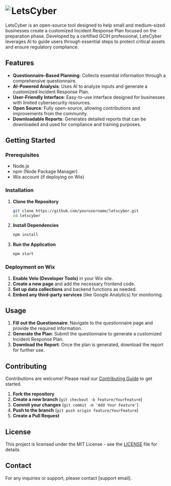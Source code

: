 # LetsCyber <img align="left" src="https://static.wixstatic.com/media/2d2cfc_35852b2e3e2747ab8b7fba2bebee4139~mv2.png">

LetsCyber is an open-source tool designed to help small and medium-sized businesses create a customized Incident Response Plan focused on the preparation phase. Developed by a certified GCIH professional, LetsCyber leverages AI to guide users through essential steps to protect critical assets and ensure regulatory compliance.

## Features

- **Questionnaire-Based Planning**: Collects essential information through a comprehensive questionnaire.
- **AI-Powered Analysis**: Uses AI to analyze inputs and generate a customized Incident Response Plan.
- **User-Friendly Interface**: Easy-to-use interface designed for businesses with limited cybersecurity resources.
- **Open Source**: Fully open-source, allowing contributions and improvements from the community.
- **Downloadable Reports**: Generates detailed reports that can be downloaded and used for compliance and training purposes.

## Getting Started

### Prerequisites

- Node.js
- npm (Node Package Manager)
- Wix account (if deploying on Wix)

### Installation

1. **Clone the Repository**

    ```bash
    git clone https://github.com/yourusername/letscyber.git
    cd letscyber
    ```

2. **Install Dependencies**

    ```bash
    npm install
    ```

3. **Run the Application**

    ```bash
    npm start
    ```

### Deployment on Wix

1. **Enable Velo (Developer Tools)** in your Wix site.
2. **Create a new page** and add the necessary frontend code.
3. **Set up data collections** and backend functions as needed.
4. **Embed any third-party services** (like Google Analytics) for monitoring.

## Usage

1. **Fill out the Questionnaire**: Navigate to the questionnaire page and provide the required information.
2. **Generate the Plan**: Submit the questionnaire to generate a customized Incident Response Plan.
3. **Download the Report**: Once the plan is generated, download the report for further use.

## Contributing

Contributions are welcome! Please read our [Contributing Guide](CONTRIBUTING.md) to get started.

1. **Fork the repository**
2. **Create a new branch** (`git checkout -b feature/YourFeature`)
3. **Commit your changes** (`git commit -m 'Add Your Feature'`)
4. **Push to the branch** (`git push origin feature/YourFeature`)
5. **Create a Pull Request**

## License

This project is licensed under the MIT License - see the [LICENSE](LICENSE) file for details.

## Contact

For any inquiries or support, please contact [support email].
